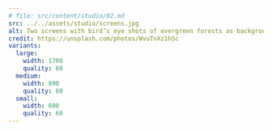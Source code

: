 ```yaml
---
# file: src/content/studio/02.md
src: ../../assets/studio/screens.jpg
alt: Two screens with bird’s eye shots of evergreen forests as background
credit: https://unsplash.com/photos/WvuTnXz1hSc
variants:
  large:
    width: 1700
    quality: 60
  medium:
    width: 890
    quality: 60
  small:
    width: 600
    quality: 60
---
```

